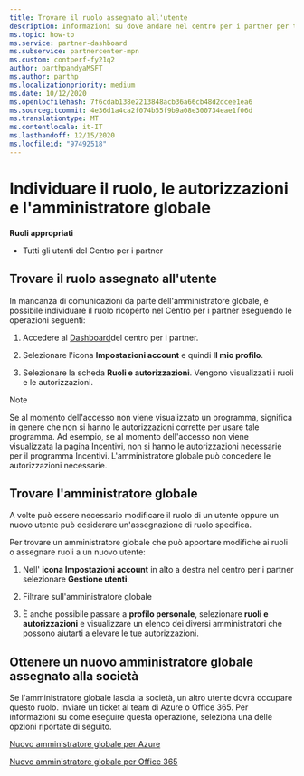 ```yaml
---
title: Trovare il ruolo assegnato all'utente
description: Informazioni su dove andare nel centro per i partner per trovare il ruolo assegnato, le autorizzazioni e l'amministratore globale.
ms.topic: how-to
ms.service: partner-dashboard
ms.subservice: partnercenter-mpn
ms.custom: contperf-fy21q2
author: parthpandyaMSFT
ms.author: parthp
ms.localizationpriority: medium
ms.date: 10/12/2020
ms.openlocfilehash: 7f6cdab138e2213848acb36a66cb48d2dcee1ea6
ms.sourcegitcommit: 4e36d1a4ca2f074b55f9b9a08e300734eae1f06d
ms.translationtype: MT
ms.contentlocale: it-IT
ms.lasthandoff: 12/15/2020
ms.locfileid: "97492518"
---
```

# <a name="find-your-role-your-permissions-and-your-global-admin"></a>Individuare il ruolo, le autorizzazioni e l'amministratore globale


**Ruoli appropriati**

- Tutti gli utenti del Centro per i partner

## <a name="find-the-role-youve-been-assigned"></a>Trovare il ruolo assegnato all'utente

In mancanza di comunicazioni da parte dell'amministratore globale, è possibile individuare il ruolo ricoperto nel Centro per i partner eseguendo le operazioni seguenti:

1. Accedere al [Dashboard](https://partner.microsoft.com/dashboard/home)del centro per i partner.

1. Selezionare l'icona **Impostazioni account** e quindi **Il mio profilo**.
 
1. Selezionare la scheda **Ruoli e autorizzazioni**. Vengono visualizzati i ruoli e le autorizzazioni.
 
>[!Note]
>Se al momento dell'accesso non viene visualizzato un programma, significa in genere che non si hanno le autorizzazioni corrette per usare tale programma. Ad esempio, se al momento dell'accesso non viene visualizzata la pagina Incentivi, non si hanno le autorizzazioni necessarie per il programma Incentivi. L'amministratore globale può concedere le autorizzazioni necessarie.

## <a name="find-your-global-admin"></a>Trovare l'amministratore globale

A volte può essere necessario modificare il ruolo di un utente oppure un nuovo utente può desiderare un'assegnazione di ruolo specifica.

Per trovare un amministratore globale che può apportare modifiche ai ruoli o assegnare ruoli a un nuovo utente: 

1. Nell' **icona Impostazioni account** in alto a destra nel centro per i partner selezionare **Gestione utenti**.

1. Filtrare sull'amministratore globale

1. È anche possibile passare a **profilo personale**, selezionare **ruoli e autorizzazioni** e visualizzare un elenco dei diversi amministratori che possono aiutarti a elevare le tue autorizzazioni. 


## <a name="get-a-new-global-admin-assigned-to-your-company"></a>Ottenere un nuovo amministratore globale assegnato alla società

Se l'amministratore globale lascia la società, un altro utente dovrà occupare questo ruolo. Inviare un ticket al team di Azure o Office 365. Per informazioni su come eseguire questa operazione, seleziona una delle opzioni riportate di seguito.

[Nuovo amministratore globale per Azure](https://support.microsoft.com/help/4505981/what-to-do-if-the-only-admin-for-your-mpn-program-has-left-the-company)

[Nuovo amministratore globale per Office 365](https://admin.microsoft.com/)

